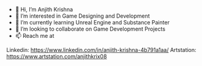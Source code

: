 - 👋 Hi, I’m Anjith Krishna
- 👀 I’m interested in Game Designing and Development
- 🌱 I’m currently learning Unreal Engine and Substance Painter
- 💞️ I’m looking to collaborate on Game Development Projects
- 📫 Reach me at

Linkedin: https://www.linkedin.com/in/anjith-krishna-4b791a1aa/
Artstation: https://www.artstation.com/anjithkrix08

<!---
anjithkrishna/anjithkrishna is a ✨ special ✨ repository because its `README.md` (this file) appears on your GitHub profile.
You can click the Preview link to take a look at your changes.
--->
